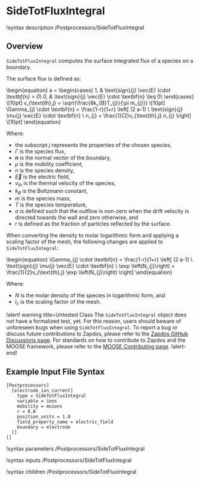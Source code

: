 # SideTotFluxIntegral

!syntax description /Postprocessors/SideTotFluxIntegral

## Overview

`SideTotFluxIntegral` computes the surface integrated flux of a species on a boundary.

The surface flux is defined as:

\begin{equation}
a =
\begin{cases}
1, & \text{sign}_{j} \vec{E} \cdot \textbf{n} > 0\\
0, & \text{sign}_{j} \vec{E} \cdot \textbf{n} \leq 0\\
\end{cases} \\[10pt]
v_{\text{th},j} = \sqrt{\frac{8k_{B}T_{j}}{\pi m_{j}}} \\[10pt]
\Gamma_{j} \cdot \textbf{n} = \frac{1-r}{1+r} \left[ (2 a-1) \ \text{sign}_{j} \mu_{j} \vec{E} \cdot \textbf{n} \ n_{j} + \frac{1}{2}v_{\text{th},j} n_{j} \right] \\[10pt]
\end{equation}

Where:

- the subscript $j$ represents the properties of the chosen species,
- $\Gamma$ is the species flux,
- $\textbf{n}$ is the normal vector of the boundary,
- $\mu$ is the mobility coefficient,
- $n$ is the species density,
- $\vec{E}$ is the electric field,
- $v_\text{th}$ is the thermal velocity of the species,
- $k_{B}$ is the Boltzmann constant,
- $m$ is the species mass,
- $T$ is the species temperature,
- $a$ is defined such that the outflow is non-zero when the drift velocity is directed towards the wall and zero otherwise, and
- $r$ is defined as the fraction of particles reflected by the surface.

When converting the density to molar logarithmic form and applying a scaling factor of the mesh, the following changes are applied to `SideTotFluxIntegral`:

\begin{equation}
\Gamma_{j} \cdot \textbf{n} = \frac{1-r}{1+r} \left[ (2 a-1) \ \text{sign}_{j} \mu_{j} \vec{E} \cdot \textbf{n} \ \exp \left(N_{j}\right) + \frac{1}{2}v_{\text{th},j} \exp \left(N_{j}\right) \right]
\end{equation}

Where:

- $N$ is the molar density of the species in logarithmic form, and
- $l_{c}$ is the scaling factor of the mesh.

!alert! warning title=Untested Class
The `SideTotFluxIntegral` object does not have a formalized test, yet. For this reason,
users should beware of unforeseen bugs when using `SideTotFluxIntegral`. To
report a bug or discuss future contributions to Zapdos, please refer to the
[Zapdos GitHub Discussions page](https://github.com/shannon-lab/zapdos/discussions).
For standards on how to contribute to Zapdos and the MOOSE framework,
please refer to the [MOOSE Contributing page](framework/contributing.md).
!alert-end!

## Example Input File Syntax

```text
[Postprocessors]
  [electrode_ion_current]
    type = SideTotFluxIntegral
    variable = ions
    mobility = muions
    r = 0.0
    position_units = 1.0
    field_property_name = electric_field
    boundary = electrode
  []
[]
```

!syntax parameters /Postprocessors/SideTotFluxIntegral

!syntax inputs /Postprocessors/SideTotFluxIntegral

!syntax children /Postprocessors/SideTotFluxIntegral
